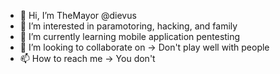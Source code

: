 - 👋 Hi, I’m TheMayor @dievus
- 👀 I’m interested in paramotoring, hacking, and family
- 🌱 I’m currently learning mobile application pentesting
- 💞️ I’m looking to collaborate on -> Don't play well with people
- 📫 How to reach me -> You don't

<!---
dievus/dievus is a ✨ special ✨ repository because its `README.md` (this file) appears on your GitHub profile.
You can click the Preview link to take a look at your changes.
--->
